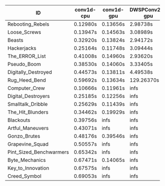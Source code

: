 |ID|conv1d-cpu|conv1d-gpu|DWSPConv2D-gpu|gemm-gpu|avg|
|-|-|-|-|-|-|
|Rebooting_Rebels|0.12980s|0.13656s|2.98738s|1.73276s|1.24662s|
|Loose_Screws|0.13947s|0.14563s|3.08989s|1.81216s|1.29679s|
|Beasts|0.32920s|0.13824s|2.94172s|1.97230s|1.34537s|
|Hackerjacks|0.25164s|0.11748s|3.09444s|1.95220s|1.35394s|
|The_ERROR_List|0.41008s|0.14960s|2.93620s|1.94793s|1.36095s|
|Pseudo_Boom|0.38530s|0.14060s|3.33405s|1.96728s|1.45681s|
|Digitally_Destroyed|0.44573s|0.13811s|4.49538s|2.50983s|1.89726s|
|Rug_Heed_Bend|0.59692s|0.13634s|129.26370s|4.46142s|33.61459s|
|Computer_Crew|0.10666s|0.11961s|infs|4.51067s|infs|
|Digital_Destroyers|0.25185s|0.12256s|infs|1.94530s|infs|
|Smalltalk_Dribble|0.25629s|0.11439s|infs|1.93542s|infs|
|The_Hit_Blunders|0.34462s|0.19929s|infs|1.94449s|infs|
|Blackouts|0.39756s|infs|infs|1.79430s|infs|
|Artful_Maneuvers|0.43071s|infs|infs|4.52192s|infs|
|Gonzo_Brutes|0.48176s|0.39546s|infs|4.44240s|infs|
|Grapevine_Squad|0.50557s|infs|infs|4.52547s|infs|
|Pint_Sized_Benchwarmers|0.65342s|infs|infs|4.51586s|infs|
|Byte_Mechanics|0.67471s|0.14065s|infs|4.44160s|infs|
|Key_to_Innovation|0.67575s|infs|infs|4.51874s|infs|
|Creed_Symbol|0.69053s|infs|infs|4.53745s|infs|

